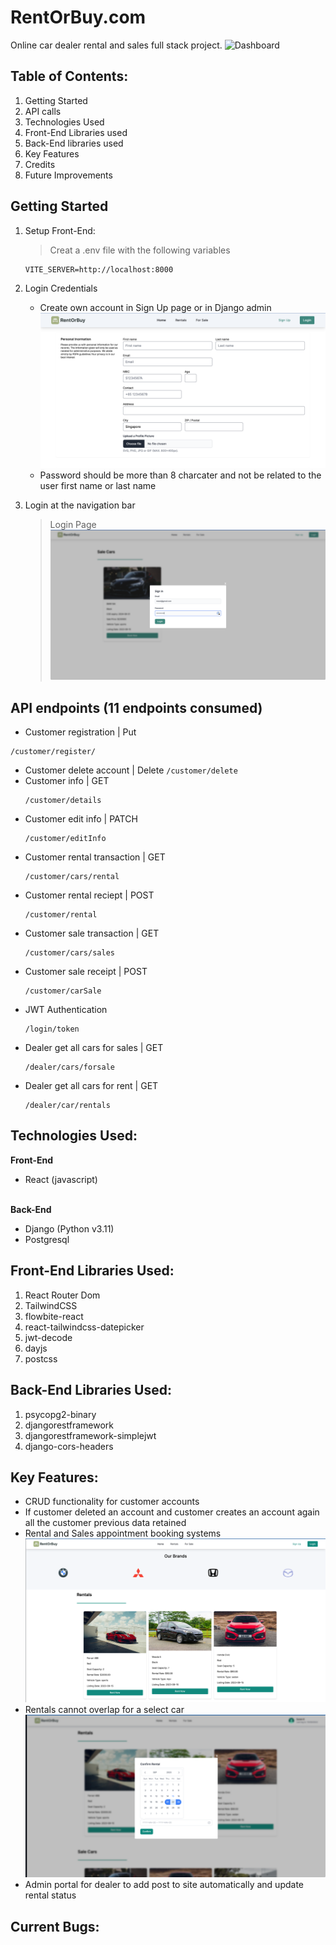# RentOrBuy.com

Online car dealer rental and sales full stack project.
![Dashboard](rentorbuy_frontEnd/src/screenshots/Homepage.png)

## Table of Contents:
1. Getting Started
2. API calls
3. Technologies Used
4. Front-End Libraries used
5. Back-End libraries used
6. Key Features
7. Credits 
8. Future Improvements 


## Getting Started 

1. Setup Front-End:
   >Creat a .env file with the following variables
   ```
   VITE_SERVER=http://localhost:8000
   ```
   
  
2. Login Credentials 
   - Create own account in Sign Up page or in Django admin
     ![Sign Up](rentorbuy_frontEnd/src/screenshots/SignUp.png)
   - Password should be more than 8 charcater and not be related to the user first name or last name

3. Login at the navigation bar 
   >Login Page
   ![Login Page](rentorbuy_frontEnd/src/screenshots/Login.png)




## API endpoints (11 endpoints consumed)
  - Customer registration | Put
   ```
   /customer/register/
   ```
   - Customer delete account | Delete
    ```
     /customer/delete
    ```
  - Customer info | GET
    ```
    /customer/details
    ```
  - Customer edit info | PATCH
    ```
    /customer/editInfo
    ```
  - Customer rental transaction | GET
    ```
    /customer/cars/rental
    ```
  - Customer rental reciept | POST
    ```
    /customer/rental
    ```
 - Customer sale transaction | GET
   ```
   /customer/cars/sales 
   ```
 - Customer sale receipt | POST
   ```
   /customer/carSale 
   ```
 - JWT Authentication
   ```
   /login/token
   ```
 - Dealer get all cars for sales | GET
   ```
   /dealer/cars/forsale
   ```
- Dealer get all cars for rent | GET
  ```
  /dealer/car/rentals
  ```
   

## Technologies Used:
**Front-End**
- React (javascript)
 <br/><br/>

**Back-End**
- Django (Python v3.11)
- Postgresql 

## Front-End Libraries Used: 
1. React Router Dom 
2. TailwindCSS 
3. flowbite-react
4. react-tailwindcss-datepicker
5. jwt-decode
6. dayjs
7. postcss

## Back-End Libraries Used: 
1. psycopg2-binary
2. djangorestframework
3. djangorestframework-simplejwt
4. django-cors-headers

## Key Features:
- CRUD functionality for customer accounts
- If customer deleted an account and customer creates an account again all the customer previous data retained
- Rental and Sales appointment booking systems
![Rental](rentorbuy_frontEnd/src/screenshots/Rentals.png)
- Rentals cannot overlap for a select car
![Booking](rentorbuy_frontEnd/src/screenshots/RentalBooking.png)
- Admin portal for dealer to add post to site automatically and update rental status 


## Current Bugs:
